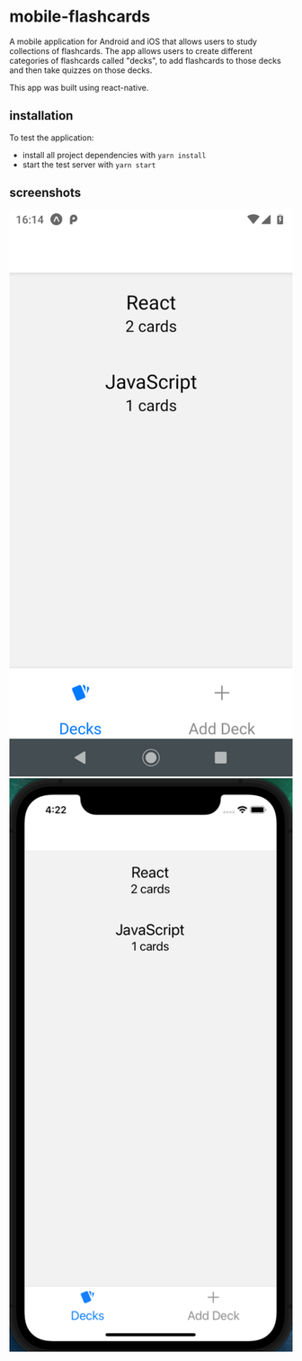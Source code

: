 # mobile-flashcards
A mobile application for Android and iOS that allows users to study collections of flashcards. The app allows users to create different categories of flashcards called "decks", to add flashcards to those decks and then take quizzes on those decks.

This app was built using react-native.

## installation

To test the application:

* install all project dependencies with `yarn install`
* start the test server with `yarn start`

## screenshots

![alt-text-1](screenshots/android/decks.png?raw=true "Image 1") ![alt-text-2](screenshots/ios/decks.png?raw=true "Image 2")
